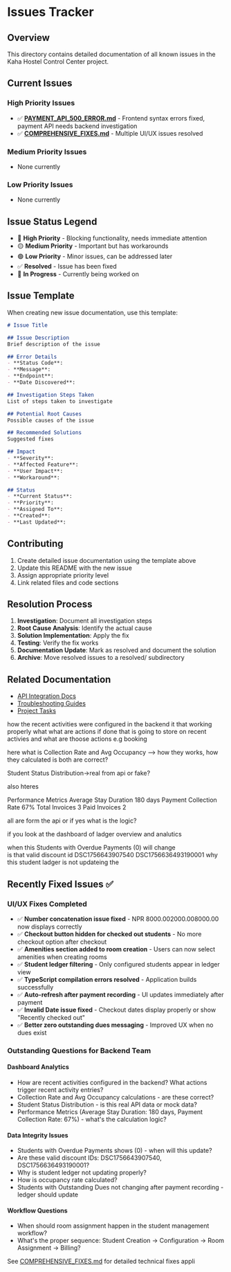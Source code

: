 # Issues Tracker

## Overview
This directory contains detailed documentation of all known issues in the Kaha Hostel Control Center project.

## Current Issues

### High Priority Issues
- ✅ **[PAYMENT_API_500_ERROR.md](./PAYMENT_API_500_ERROR.md)** - Frontend syntax errors fixed, payment API needs backend investigation
- ✅ **[COMPREHENSIVE_FIXES.md](./COMPREHENSIVE_FIXES.md)** - Multiple UI/UX issues resolved

### Medium Priority Issues
- None currently

### Low Priority Issues
- None currently

## Issue Status Legend
- 🔴 **High Priority** - Blocking functionality, needs immediate attention
- 🟡 **Medium Priority** - Important but has workarounds
- 🟢 **Low Priority** - Minor issues, can be addressed later
- ✅ **Resolved** - Issue has been fixed
- 🔄 **In Progress** - Currently being worked on

## Issue Template

When creating new issue documentation, use this template:

```markdown
# Issue Title

## Issue Description
Brief description of the issue

## Error Details
- **Status Code**: 
- **Message**: 
- **Endpoint**: 
- **Date Discovered**: 

## Investigation Steps Taken
List of steps taken to investigate

## Potential Root Causes
Possible causes of the issue

## Recommended Solutions
Suggested fixes

## Impact
- **Severity**: 
- **Affected Feature**: 
- **User Impact**: 
- **Workaround**: 

## Status
- **Current Status**: 
- **Priority**: 
- **Assigned To**: 
- **Created**: 
- **Last Updated**: 
```

## Contributing

1. Create detailed issue documentation using the template above
2. Update this README with the new issue
3. Assign appropriate priority level
4. Link related files and code sections

## Resolution Process

1. **Investigation**: Document all investigation steps
2. **Root Cause Analysis**: Identify the actual cause
3. **Solution Implementation**: Apply the fix
4. **Testing**: Verify the fix works
5. **Documentation Update**: Mark as resolved and document the solution
6. **Archive**: Move resolved issues to a resolved/ subdirectory

## Related Documentation
- [API Integration Docs](../docs/api-integration/)
- [Troubleshooting Guides](../docs/troubleshooting/)
- [Project Tasks](../.kiro/specs/api-integration/tasks.md)




how the recent activities were configured in the backend it that working properly 
what what are actions if done that is going to store on recent activies and what are thoose actions e.g booking

here what is Collection Rate and Avg Occupancy  --> how they works, how they calculated is both are correct?


Student Status Distribution->real from api or fake?

also hteres

Performance Metrics
Average Stay Duration
180 days
Payment Collection Rate
67%
Total Invoices
3
Paid Invoices
2

all are form the api or if yes what is the logic?


if you look at the dashboard of ladger 
overview and analutics


when this Students with Overdue Payments (0)  will change  
is that valid discount id
DSC1756643907540
DSC1756636493190001
why this student ladger is not updateing the




## Recently Fixed Issues ✅

### UI/UX Fixes Completed
- ✅ **Number concatenation issue fixed** - NPR 8000.002000.008000.00 now displays correctly
- ✅ **Checkout button hidden for checked out students** - No more checkout option after checkout
- ✅ **Amenities section added to room creation** - Users can now select amenities when creating rooms
- ✅ **Student ledger filtering** - Only configured students appear in ledger view
- ✅ **TypeScript compilation errors resolved** - Application builds successfully
- ✅ **Auto-refresh after payment recording** - UI updates immediately after payment
- ✅ **Invalid Date issue fixed** - Checkout dates display properly or show "Recently checked out"
- ✅ **Better zero outstanding dues messaging** - Improved UX when no dues exist

### Outstanding Questions for Backend Team

#### Dashboard Analytics
- How are recent activities configured in the backend? What actions trigger recent activity entries?
- Collection Rate and Avg Occupancy calculations - are these correct?
- Student Status Distribution - is this real API data or mock data?
- Performance Metrics (Average Stay Duration: 180 days, Payment Collection Rate: 67%) - what's the calculation logic?

#### Data Integrity Issues
- Students with Overdue Payments shows (0) - when will this update?
- Are these valid discount IDs: DSC1756643907540, DSC1756636493190001?
- Why is student ledger not updating properly?
- How is occupancy rate calculated?
- Students with Outstanding Dues not changing after payment recording - ledger should update

#### Workflow Questions
- When should room assignment happen in the student management workflow?
- What's the proper sequence: Student Creation → Configuration → Room Assignment → Billing?

See [COMPREHENSIVE_FIXES.md](./COMPREHENSIVE_FIXES.md) for detailed technical fixes appli 
